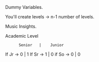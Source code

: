 Dummy Variables.

You'll create levels -> n-1 number of levels.

Music Insights.

Academic Level

          Senior   |    Junior
If Jr ->     0     |  1
If Sr ->     1     |  0
if So ->     0     |  0
